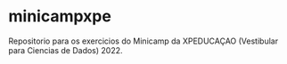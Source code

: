# minicampxpe

Repositorio para os exercicios do Minicamp da XPEDUCAÇAO (Vestibular para Ciencias de Dados) 2022.

